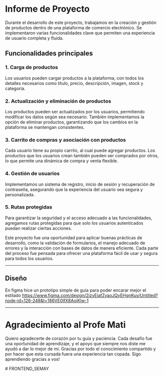 # Informe de Proyecto

Durante el desarrollo de este proyecto, trabajamos en la creación y gestión de productos dentro de una plataforma de comercio electrónico. Se implementaron varias funcionalidades clave que permiten una experiencia de usuario completa y fluida.

## Funcionalidades principales

### 1. **Carga de productos**
Los usuarios pueden cargar productos a la plataforma, con todos los detalles necesarios como título, precio, descripción, imagen, stock y categoría.

### 2. **Actualización y eliminación de productos**
Los productos pueden ser actualizados por los usuarios, permitiendo modificar los datos según sea necesario. También implementamos la opción de eliminar productos, garantizando que los cambios en la plataforma se mantengan consistentes.

### 3. **Carrito de compras y asociación con productos**
Cada usuario tiene su propio carrito, al cual puede agregar productos. Los productos que los usuarios crean también pueden ser comprados por otros, lo que permite una dinámica de compra y venta flexible.

### 4. **Gestión de usuarios**
Implementamos un sistema de registro, inicio de sesión y recuperación de contraseña, asegurando que la experiencia del usuario sea segura y personalizada.

### 5. **Rutas protegidas**
Para garantizar la seguridad y el acceso adecuado a las funcionalidades, agregamos rutas protegidas para que solo los usuarios autenticados puedan realizar ciertas acciones.

Este proyecto fue una oportunidad para aplicar buenas prácticas de desarrollo, como la validación de formularios, el manejo adecuado de errores y la interacción con bases de datos de manera eficiente. Cada parte del proceso fue pensada para ofrecer una plataforma fácil de usar y segura para todos los usuarios.

---

## Diseño

En figma hice un prototipo simple de guia para poder encarar mejor el estilado https://www.figma.com/design/2jzyEjafZyaoJQyEHgnKuy/Untitled?node-id=126-248&t=186VE0lfX8AoiKlw-1

---

# Agradecimiento al Profe Mati

Quiero agradecerte de corazón por tu guía y paciencia. Cada desafío fue una oportunidad de aprendizaje, y el apoyo que siempre nos diste me ayudó a dar lo mejor de mí. Gracias por todo el conocimiento compartido y por hacer que esta cursada fuera una experiencia tan copada. Sigo aprendiendo gracias a vos!

#   F R O N T E N D _ S E M A Y  
 